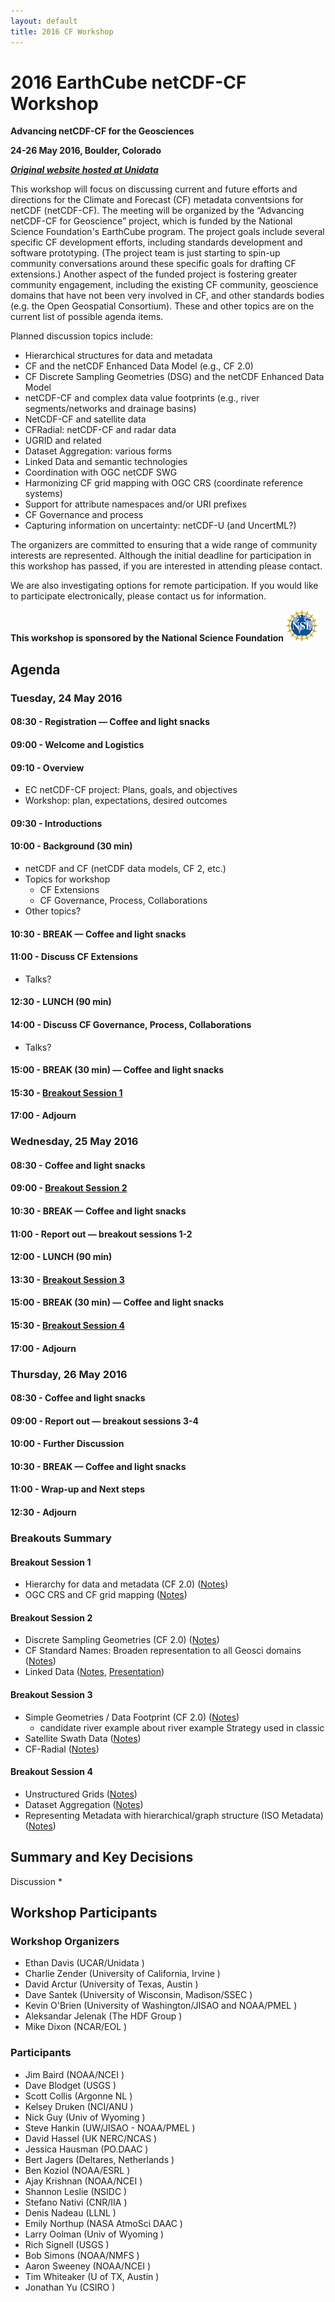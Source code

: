 ```yaml
---
layout: default
title: 2016 CF Workshop
---
```




# 2016 EarthCube netCDF-CF Workshop

**Advancing netCDF-CF for the Geosciences**

**24-26 May 2016, Boulder, Colorado**

***[Original website hosted at Unidata](https://www.unidata.ucar.edu/events/2016CFWorkshop/ "Unidata's website")***

This workshop will focus on discussing current and future efforts and directions for the Climate and Forecast (CF)
metadata conventsions for netCDF (netCDF-CF). The meeting will be organized by the “Advancing netCDF-CF for Geoscience”
project, which is funded by the National Science Foundation's EarthCube program.
The project goals include several specific CF development efforts, including standards development and software prototyping.
(The project team is just starting to spin-up community conversations around these specific goals for drafting CF extensions.)
Another aspect of the funded project is fostering greater community engagement, including the existing CF community,
geoscience domains that have not been very involved in CF, and other standards bodies (e.g. the Open Geospatial Consortium).
These and other topics are on the current list of possible agenda items.

Planned discussion topics include:
* Hierarchical structures for data and metadata
* CF and the netCDF Enhanced Data Model (e.g., CF 2.0)
* CF Discrete Sampling Geometries (DSG) and the netCDF Enhanced Data Model
* netCDF-CF and complex data value footprints (e.g., river segments/networks and drainage basins)
* NetCDF-CF and satellite data
* CFRadial: netCDF-CF and radar data
* UGRID and related
* Dataset Aggregation: various forms
* Linked Data and semantic technologies
* Coordination with OGC netCDF SWG
* Harmonizing CF grid mapping with OGC CRS (coordinate reference systems)
* Support for attribute namespaces and/or URI prefixes
* CF Governance and process
* Capturing information on uncertainty: netCDF-U (and UncertML?)

The organizers are committed to ensuring that a wide range of community interests are represented.
Although the initial deadline for participation in this workshop has passed, if you are interested in attending please contact.

We are also investigating options for remote participation. If you would like to participate electronically, please contact us for information.

**This workshop is sponsored by the National Science Foundation** ![National Science Foundation](2017-workshop/nsf-50x50.png)

## Agenda

### Tuesday, 24 May 2016
#### 08:30 - Registration — Coffee and light snacks

#### 09:00 - Welcome and Logistics

#### 09:10 - Overview
 * EC netCDF-CF project: Plans, goals, and objectives
 * Workshop: plan, expectations, desired outcomes

#### 09:30 - Introductions

#### 10:00 - Background (30 min)
 * netCDF and CF (netCDF data models, CF 2, etc.)
 * Topics for workshop
   * CF Extensions
   * CF Governance, Process, Collaborations
 * Other topics?

#### 10:30 - BREAK — Coffee and light snacks

#### 11:00 - Discuss CF Extensions
 * Talks?

#### 12:30 - LUNCH (90 min)

#### 14:00 - Discuss CF Governance, Process, Collaborations
 * Talks?

#### 15:00 - BREAK (30 min) — Coffee and light snacks

#### 15:30 - [Breakout Session 1](#breakout-session-1)

#### 17:00 - Adjourn

### Wednesday, 25 May 2016

#### 08:30 - Coffee and light snacks

#### 09:00 - [Breakout Session 2](#breakout-session-2)

#### 10:30 - BREAK — Coffee and light snacks

#### 11:00 - Report out — breakout sessions 1-2

#### 12:00 - LUNCH (90 min)

#### 13:30 - [Breakout Session 3](#breakout-session-3)

#### 15:00 - BREAK (30 min) — Coffee and light snacks

#### 15:30 - [Breakout Session 4](#breakout-session-4)

#### 17:00 - Adjourn


### Thursday, 26 May 2016

#### 08:30 - Coffee and light snacks

#### 09:00 - Report out — breakout sessions 3-4

#### 10:00 - Further Discussion

#### 10:30 - BREAK — Coffee and light snacks

#### 11:00 - Wrap-up and Next steps

#### 12:30 - Adjourn

### Breakouts Summary

#### Breakout Session 1
 * Hierarchy for data and metadata (CF 2.0) ([Notes](2016-workshop/breakout-session-1-group-1_notes.pdf))
 * OGC CRS and CF grid mapping ([Notes](2016-workshop/breakout-session-1-group-2_notes.pdf))

#### Breakout Session 2
 * Discrete Sampling Geometries (CF 2.0) ([Notes](2016-workshop/breakout-session-2-group-1_notes.pdf))
 * CF Standard Names: Broaden representation to all Geosci domains ([Notes](2016-workshop/breakout-session-2-group-2_notes.pdf))
 * Linked Data ([Notes](2016-workshop/breakout-session-2-group-3_notes.pdf), [Presentation](2016-workshop/breakout-session-2-group-3_presentation.pdf))

#### Breakout Session 3
 * Simple Geometries / Data Footprint (CF 2.0) ([Notes](2016-workshop/breakout-session-3-group-1_notes.pdf))
   * candidate river example about river example Strategy used in classic
 * Satellite Swath Data ([Notes](2016-workshop/breakout-session-3-group-2_notes.pdf))
 * CF-Radial ([Notes](2016-workshop/breakout-session-3-group-3_notes.pdf))

#### Breakout Session 4
 * Unstructured Grids ([Notes](2016-workshop/breakout-session-4-group-1_notes.pdf))
 * Dataset Aggregation ([Notes](2016-workshop/breakout-session-4-group-2_notes.pdf))
 * Representing Metadata with hierarchical/graph structure (ISO Metadata) ([Notes](2016-workshop/breakout-session-4-group-3_notes.pdf))

## Summary and Key Decisions

Discussion
* 

## Workshop Participants

### Workshop Organizers

 * Ethan Davis         (UCAR/Unidata                                 )
 * Charlie Zender      (University of California, Irvine             )
 * David Arctur        (University of Texas, Austin                  )
 * Dave Santek         (University of Wisconsin, Madison/SSEC        )
 * Kevin O'Brien       (University of Washington/JISAO and NOAA/PMEL )
 * Aleksandar Jelenak  (The HDF Group                                )
 * Mike Dixon          (NCAR/EOL                                     )

### Participants

 * Jim Baird           (NOAA/NCEI                                    )
 * Dave Blodget        (USGS                                         )
 * Scott Collis        (Argonne NL                                   )
 * Kelsey Druken       (NCI/ANU                                      )
 * Nick Guy            (Univ of Wyoming                              )
 * Steve Hankin        (UW/JISAO - NOAA/PMEL                         )
 * David Hassel        (UK NERC/NCAS                                 )
 * Jessica Hausman     (PO.DAAC                                      )
 * Bert Jagers         (Deltares, Netherlands                        )
 * Ben Koziol          (NOAA/ESRL                                    )
 * Ajay Krishnan       (NOAA/NCEI                                    )
 * Shannon Leslie      (NSIDC                                        )
 * Stefano Nativi      (CNR/IIA                                      )
 * Denis Nadeau        (LLNL                                         )
 * Emily Northup       (NASA AtmoSci DAAC                            )
 * Larry Oolman        (Univ of Wyoming                              )
 * Rich Signell        (USGS                                         )
 * Bob Simons          (NOAA/NMFS                                    )
 * Aaron Sweeney       (NOAA/NCEI                                    )
 * Tim Whiteaker       (U of TX, Austin                              )
 * Jonathan Yu         (CSIRO                                        )
